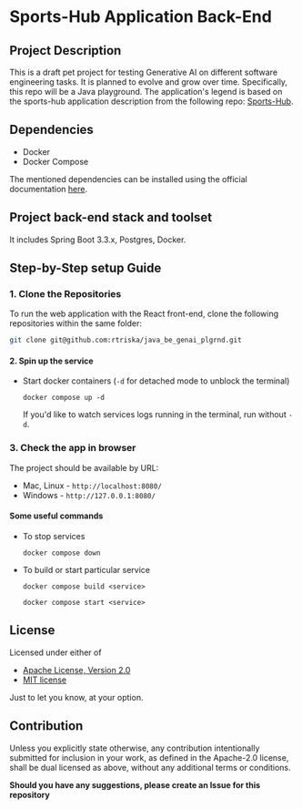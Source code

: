 # Sports-Hub Application Back-End

## Project Description

This is a draft pet project for testing Generative AI on different software engineering tasks. It is planned to evolve and grow over time. Specifically, this repo will be a Java playground. The application's legend is based on the sports-hub application description from the following repo: [Sports-Hub](https://github.com/dark-side/sports-hub).

## Dependencies

- Docker
- Docker Compose

The mentioned dependencies can be installed using the official documentation [here](https://docs.docker.com/compose/install/).

## Project back-end stack and toolset
It includes Spring Boot 3.3.x, Postgres, Docker.

## Step-by-Step setup Guide

### 1. Clone the Repositories

To run the web application with the React front-end, clone the following repositories within the same folder:

```sh
git clone git@github.com:rtriska/java_be_genai_plgrnd.git
```

#### 2. Spin up the service
- Start docker containers (`-d` for detached mode to unblock the terminal)
  ```
  docker compose up -d
  ```
  If you'd like to watch services logs running in the terminal, run without `-d`.

### 3. Check the app in browser

The project should be available by URL:
- Mac, Linux - `http://localhost:8080/`
- Windows - `http://127.0.0.1:8080/`


#### Some useful commands
- To stop services
  ```
  docker compose down
  ```

- To build or start particular service
  ```
  docker compose build <service>
  ```
  ```
  docker compose start <service>
  ```

## License

Licensed under either of

- [Apache License, Version 2.0](http://www.apache.org/licenses/LICENSE-2.0)
- [MIT license](http://opensource.org/licenses/MIT)

Just to let you know, at your option.

## Contribution

Unless you explicitly state otherwise, any contribution intentionally submitted for inclusion in your work, as defined in the Apache-2.0 license, shall be dual licensed as above, without any additional terms or conditions.

**Should you have any suggestions, please create an Issue for this repository**